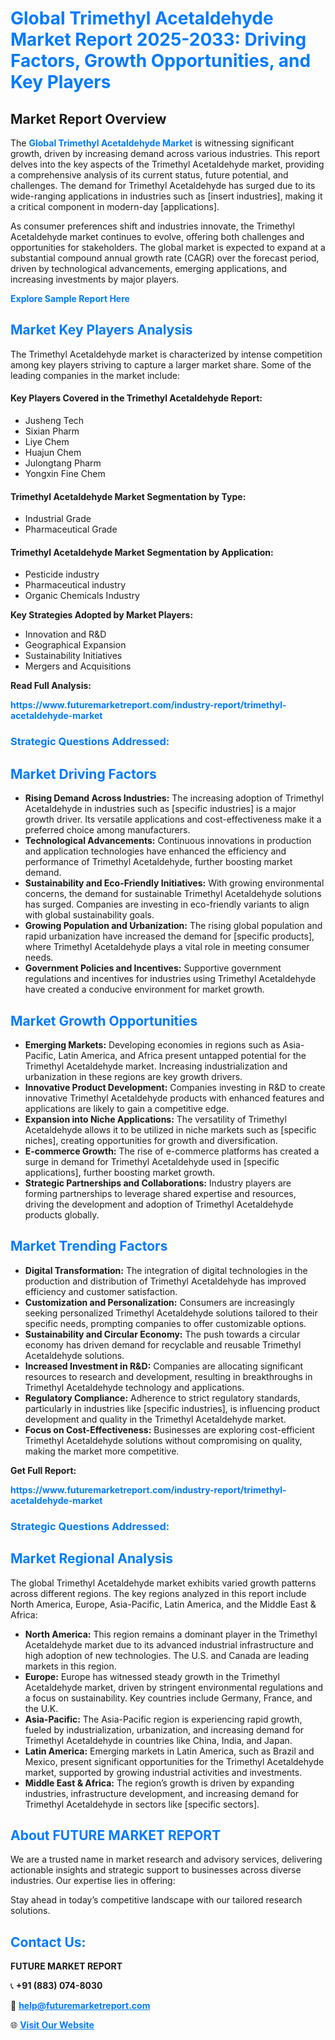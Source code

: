 <h1 style="color: #007BFF;">Global Trimethyl Acetaldehyde Market Report 2025-2033: Driving Factors, Growth Opportunities, and Key Players</h1>

<section id="overview">
<h2>Market Report Overview</h2>
<p>The <a href="https://www.futuremarketreport.com/industry-report/trimethyl-acetaldehyde-market" style="color: #007BFF; text-decoration: none;"><strong>Global Trimethyl Acetaldehyde Market</strong></a> is witnessing significant growth, driven by increasing demand across various industries. This report delves into the key aspects of the Trimethyl Acetaldehyde market, providing a comprehensive analysis of its current status, future potential, and challenges. The demand for Trimethyl Acetaldehyde has surged due to its wide-ranging applications in industries such as [insert industries], making it a critical component in modern-day [applications].</p>
<p>As consumer preferences shift and industries innovate, the Trimethyl Acetaldehyde market continues to evolve, offering both challenges and opportunities for stakeholders. The global market is expected to expand at a substantial compound annual growth rate (CAGR) over the forecast period, driven by technological advancements, emerging applications, and increasing investments by major players.</p>
</section>

<section id="overview">
<p><a href="https://www.futuremarketreport.com/request-sample/reportId=64343" style="color: #007BFF; text-decoration: none;"><strong>Explore Sample Report Here</strong></a></p>
</section>

<section id="key-players">
<h2 style="color: #007BFF;">Market Key Players Analysis</h2>
<p>The Trimethyl Acetaldehyde market is characterized by intense competition among key players striving to capture a larger market share. Some of the leading companies in the market include:</p>
<h4>Key Players Covered in the Trimethyl Acetaldehyde Report:</h4>
<ul><li>Jusheng Tech</li><li>Sixian Pharm</li><li>Liye Chem</li><li>Huajun Chem</li><li>Julongtang Pharm</li><li>Yongxin Fine Chem</li></ul>
<h4>Trimethyl Acetaldehyde Market Segmentation by Type:</h4>
<ul><li>Industrial Grade</li><li>Pharmaceutical Grade</li></ul>

<h4>Trimethyl Acetaldehyde Market Segmentation by Application:</h4>
<ul><li>Pesticide industry</li><li>Pharmaceutical industry</li><li>Organic Chemicals Industry</li></ul>
<p><strong>Key Strategies Adopted by Market Players:</strong></p>
<ul>
<li>Innovation and R&D</li>
<li>Geographical Expansion</li>
<li>Sustainability Initiatives</li>
<li>Mergers and Acquisitions</li>
</ul>
</section>

<section>
<p><strong>Read Full Analysis: </strong></p><a href="https://www.futuremarketreport.com/industry-report/trimethyl-acetaldehyde-market" style="color: #007BFF; text-decoration: none;"><strong>https://www.futuremarketreport.com/industry-report/trimethyl-acetaldehyde-market</strong></a>
<h3 style="color: #007BFF;">Strategic Questions Addressed:</h3>
</section>

<section id="driving-factors">
<h2 style="color: #007BFF;">Market Driving Factors</h2>
<ul>
<li><strong>Rising Demand Across Industries:</strong> The increasing adoption of Trimethyl Acetaldehyde in industries such as [specific industries] is a major growth driver. Its versatile applications and cost-effectiveness make it a preferred choice among manufacturers.</li>
<li><strong>Technological Advancements:</strong> Continuous innovations in production and application technologies have enhanced the efficiency and performance of Trimethyl Acetaldehyde, further boosting market demand.</li>
<li><strong>Sustainability and Eco-Friendly Initiatives:</strong> With growing environmental concerns, the demand for sustainable Trimethyl Acetaldehyde solutions has surged. Companies are investing in eco-friendly variants to align with global sustainability goals.</li>
<li><strong>Growing Population and Urbanization:</strong> The rising global population and rapid urbanization have increased the demand for [specific products], where Trimethyl Acetaldehyde plays a vital role in meeting consumer needs.</li>
<li><strong>Government Policies and Incentives:</strong> Supportive government regulations and incentives for industries using Trimethyl Acetaldehyde have created a conducive environment for market growth.</li>
</ul>
</section>

<section id="growth-opportunities">
<h2 style="color: #007BFF;">Market Growth Opportunities</h2>
<ul>
<li><strong>Emerging Markets:</strong> Developing economies in regions such as Asia-Pacific, Latin America, and Africa present untapped potential for the Trimethyl Acetaldehyde market. Increasing industrialization and urbanization in these regions are key growth drivers.</li>
<li><strong>Innovative Product Development:</strong> Companies investing in R&D to create innovative Trimethyl Acetaldehyde products with enhanced features and applications are likely to gain a competitive edge.</li>
<li><strong>Expansion into Niche Applications:</strong> The versatility of Trimethyl Acetaldehyde allows it to be utilized in niche markets such as [specific niches], creating opportunities for growth and diversification.</li>
<li><strong>E-commerce Growth:</strong> The rise of e-commerce platforms has created a surge in demand for Trimethyl Acetaldehyde used in [specific applications], further boosting market growth.</li>
<li><strong>Strategic Partnerships and Collaborations:</strong> Industry players are forming partnerships to leverage shared expertise and resources, driving the development and adoption of Trimethyl Acetaldehyde products globally.</li>
</ul>
</section>

<section id="trending-factors">
<h2 style="color: #007BFF;">Market Trending Factors</h2>
<ul>
<li><strong>Digital Transformation:</strong> The integration of digital technologies in the production and distribution of Trimethyl Acetaldehyde has improved efficiency and customer satisfaction.</li>
<li><strong>Customization and Personalization:</strong> Consumers are increasingly seeking personalized Trimethyl Acetaldehyde solutions tailored to their specific needs, prompting companies to offer customizable options.</li>
<li><strong>Sustainability and Circular Economy:</strong> The push towards a circular economy has driven demand for recyclable and reusable Trimethyl Acetaldehyde solutions.</li>
<li><strong>Increased Investment in R&D:</strong> Companies are allocating significant resources to research and development, resulting in breakthroughs in Trimethyl Acetaldehyde technology and applications.</li>
<li><strong>Regulatory Compliance:</strong> Adherence to strict regulatory standards, particularly in industries like [specific industries], is influencing product development and quality in the Trimethyl Acetaldehyde market.</li>
<li><strong>Focus on Cost-Effectiveness:</strong> Businesses are exploring cost-efficient Trimethyl Acetaldehyde solutions without compromising on quality, making the market more competitive.</li>
</ul>
</section>

<section>
<p><strong>Get Full Report: </strong></p><a href="https://www.futuremarketreport.com/industry-report/trimethyl-acetaldehyde-market" style="color: #007BFF; text-decoration: none;"><strong>https://www.futuremarketreport.com/industry-report/trimethyl-acetaldehyde-market</strong></a>
<h3 style="color: #007BFF;">Strategic Questions Addressed:</h3>
</section>


<section id="regional-analysis">
<h2 style="color: #007BFF;">Market Regional Analysis</h2>
<p>The global Trimethyl Acetaldehyde market exhibits varied growth patterns across different regions. The key regions analyzed in this report include North America, Europe, Asia-Pacific, Latin America, and the Middle East & Africa:</p>
<ul>
<li><strong>North America:</strong> This region remains a dominant player in the Trimethyl Acetaldehyde market due to its advanced industrial infrastructure and high adoption of new technologies. The U.S. and Canada are leading markets in this region.</li>
<li><strong>Europe:</strong> Europe has witnessed steady growth in the Trimethyl Acetaldehyde market, driven by stringent environmental regulations and a focus on sustainability. Key countries include Germany, France, and the U.K.</li>
<li><strong>Asia-Pacific:</strong> The Asia-Pacific region is experiencing rapid growth, fueled by industrialization, urbanization, and increasing demand for Trimethyl Acetaldehyde in countries like China, India, and Japan.</li>
<li><strong>Latin America:</strong> Emerging markets in Latin America, such as Brazil and Mexico, present significant opportunities for the Trimethyl Acetaldehyde market, supported by growing industrial activities and investments.</li>
<li><strong>Middle East & Africa:</strong> The region’s growth is driven by expanding industries, infrastructure development, and increasing demand for Trimethyl Acetaldehyde in sectors like [specific sectors].</li>
</ul>
</section>

<footer>
<h2 style="color: #007BFF;">About FUTURE MARKET REPORT</h2>
<p>We are a trusted name in market research and advisory services, delivering actionable insights and strategic support to businesses across diverse industries. Our expertise lies in offering:</p>

<p>Stay ahead in today’s competitive landscape with our tailored research solutions.</p>

<h2 style="color: #007BFF;">Contact Us:</h2>
<p><strong>FUTURE MARKET REPORT</strong></p>
<p>📞 <strong>+91 (883) 074-8030</strong></p>
<p>📧 <strong><a href="mailto:help@futuremarketreport.com" style="color: #007BFF;">help@futuremarketreport.com</a></strong></p>
<p>🌐 <strong><a href="https://www.futuremarketreport.com/" style="color: #007BFF;">Visit Our Website</a></strong></p>
</footer>